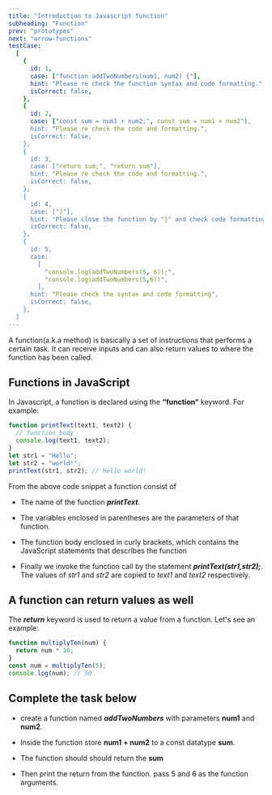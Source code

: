```yaml
---
title: "Introduction to Javascript function"
subheading: "Function"
prev: "prototypes"
next: "arrow-functions"
testCase:
  [
    {
      id: 1,
      case: ["function addTwoNumbers(num1, num2) {"],
      hint: "Please re check the function syntax and code formatting.",
      isCorrect: false,
    },
    {
      id: 2,
      case: ["const sum = num1 + num2;", const sum = num1 + num2"],
      hint: "Please re check the code and formatting.",
      isCorrect: false,
    },
    {
      id: 3,
      case: ["return sum;", "return sum"],
      hint: "Please re check the code and formatting.",
      isCorrect: false,
    },
    {
      id: 4,
      case: ["}"],
      hint: 'Please close the function by "}" and check code formatting.',
      isCorrect: false,
    },
    {
      id: 5,
      case:
        [
          "console.log(addTwoNumbers(5, 6));",
          "console.log(addTwoNumbers(5,6))",
        ],
      hint: "Please check the syntax and code formatting",
      isCorrect: false,
    },
  ]
---
```


A function(a.k.a method) is basically a set of instructions that performs a certain task. It can receive inputs and can also return values to where the function has been called.

## Functions in JavaScript

In Javascript, a function is declared using the **“function“** keyword. For example:

```javascript
function printText(text1, text2) {
  // function body
  console.log(text1, text2);
}
let str1 = "Hello";
let str2 = "world!";
printText(str1, str2); // Hello world!
```

From the above code snippet a function consist of

- The name of the function **_printText_**.

- The variables enclosed in parentheses are the parameters of that function.

- The function body enclosed in curly brackets, which contains the JavaScript statements that describes the function

- Finally we invoke the function call by the statement **_printText(str1,str2);_**. The values of _str1_ and _str2_ are copied to _text1_ and _text2_ respectively.

## A function can return values as well

The **_return_** keyword is used to return a value from a function. Let's see an example:

```javascript
function multiplyTen(num) {
  return num * 10;
}
const num = multiplyTen(5);
console.log(num); // 50
```

## Complete the task below

- create a function named **_addTwoNumbers_** with parameters **num1** and **num2**.

- Inside the function store **num1 + num2** to a const datatype **sum**.

- The function should should return the **sum**

- Then print the return from the function. pass 5 and 6 as the function arguments.
